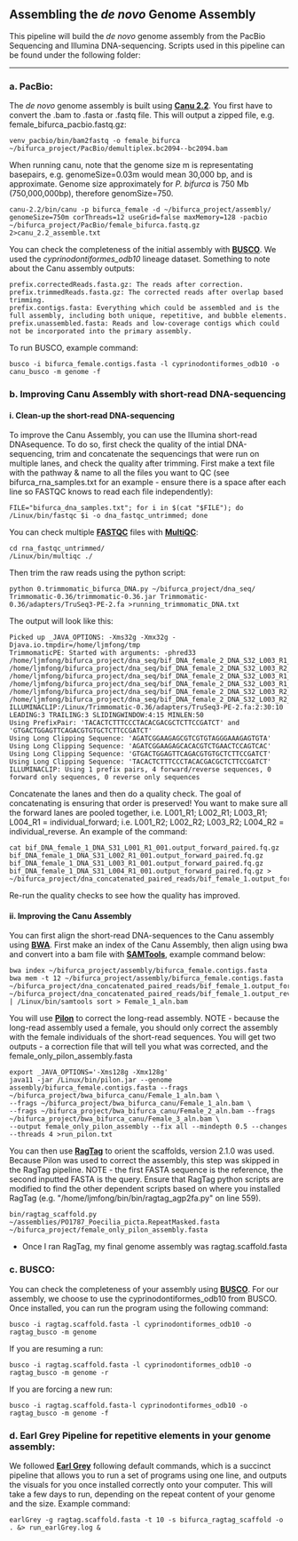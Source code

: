 ## Assembling the _de novo_ Genome Assembly

This pipeline will build the _de novo_ genome assembly from the PacBio Sequencing and Illumina DNA-sequencing. Scripts used in this pipeline can be found under the following folder:

------------------------------------------------------------------------------------------------------------------------------------
###  a. PacBio:

The _de novo_ genome assembly is built using **[Canu 2.2](https://canu.readthedocs.io/en/latest/)**. You first have to convert the .bam to .fasta or .fastq file. This will output a zipped file, e.g. female_bifurca_pacbio.fastq.gz:

    venv_pacbio/bin/bam2fastq -o female_bifurca ~/bifurca_project/PacBio/demultiplex.bc2094--bc2094.bam

When running canu, note that the genome size m is representating basepairs, e.g. genomeSize=0.03m would mean 30,000 bp, and is approximate. Genome size approximately for _P. bifurca_ is 750 Mb (750,000,000bp), therefore genomSize=750.

    canu-2.2/bin/canu -p bifurca_female -d ~/bifurca_project/assembly/ genomeSize=750m corThreads=12 useGrid=false maxMemory=128 -pacbio ~/bifurca_project/PacBio/female_bifurca.fastq.gz 2>canu_2.2_assemble.txt

You can check the completeness of the initial assembly with **[BUSCO](https://busco.ezlab.org/)**. We used the _cyprinodontiformes_odb10_ lineage dataset. Something to note about the Canu assembly outputs:

    prefix.correctedReads.fasta.gz: The reads after correction.
    prefix.trimmedReads.fasta.gz: The corrected reads after overlap based trimming.
    prefix.contigs.fasta: Everything which could be assembled and is the full assembly, including both unique, repetitive, and bubble elements.
    prefix.unassembled.fasta: Reads and low-coverage contigs which could not be incorporated into the primary assembly.

To run BUSCO, example command: 

    busco -i bifurca_female.contigs.fasta -l cyprinodontiformes_odb10 -o canu_busco -m genome -f

###  b. Improving Canu Assembly with short-read DNA-sequencing

####  i. Clean-up the short-read DNA-sequencing
To improve the Canu Assembly, you can use the Illumina short-read DNAsequence. To do so, first check the quality of the intial DNA-sequencing, trim and concatenate the sequencings that were run on multiple lanes, and check the quality after trimming. First make a text file with the pathway & name to all the files you want to QC (see bifurca_rna_samples.txt for an example - ensure there is a space after each line so FASTQC knows to read each file independently):

    FILE="bifurca_dna_samples.txt"; for i in $(cat "$FILE"); do /Linux/bin/fastqc $i -o dna_fastqc_untrimmed; done

You can check multiple **[FASTQC](https://www.bioinformatics.babraham.ac.uk/projects/fastqc/)** files with **[MultiQC](https://multiqc.info/)**:

    cd rna_fastqc_untrimmed/
    /Linux/bin/multiqc ./

Then trim the raw reads using the python script:

    python 0.trimmomatic_bifurca_DNA.py ~/bifurca_project/dna_seq/ Trimmomatic-0.36/trimmomatic-0.36.jar Trimmomatic-0.36/adapters/TruSeq3-PE-2.fa >running_trimmomatic_DNA.txt

The output will look like this:

    Picked up _JAVA_OPTIONS: -Xms32g -Xmx32g -Djava.io.tmpdir=/home/ljmfong/tmp
    TrimmomaticPE: Started with arguments: -phred33 /home/ljmfong/bifurca_project/dna_seq/bif_DNA_female_2_DNA_S32_L003_R1_001.fastq.gz /home/ljmfong/bifurca_project/dna_seq/bif_DNA_female_2_DNA_S32_L003_R2_001.fastq.gz /home/ljmfong/bifurca_project/dna_seq/bif_DNA_female_2_DNA_S32_L003_R1_001.output_forward_paired.fq.gz /home/ljmfong/bifurca_project/dna_seq/bif_DNA_female_2_DNA_S32_L003_R1_001.output_forward_unpaired.fq.gz /home/ljmfong/bifurca_project/dna_seq/bif_DNA_female_2_DNA_S32_L003_R2_001.output_reverse_paired.fq.gz /home/ljmfong/bifurca_project/dna_seq/bif_DNA_female_2_DNA_S32_L003_R2_001.output_reverse_unpaired.fq.gz
    ILLUMINACLIP:/Linux/Trimmomatic-0.36/adapters/TruSeq3-PE-2.fa:2:30:10 LEADING:3 TRAILING:3 SLIDINGWINDOW:4:15 MINLEN:50
    Using PrefixPair: 'TACACTCTTTCCCTACACGACGCTCTTCCGATCT' and 'GTGACTGGAGTTCAGACGTGTGCTCTTCCGATCT'
    Using Long Clipping Sequence: 'AGATCGGAAGAGCGTCGTGTAGGGAAAGAGTGTA'
    Using Long Clipping Sequence: 'AGATCGGAAGAGCACACGTCTGAACTCCAGTCAC'
    Using Long Clipping Sequence: 'GTGACTGGAGTTCAGACGTGTGCTCTTCCGATCT'
    Using Long Clipping Sequence: 'TACACTCTTTCCCTACACGACGCTCTTCCGATCT'
    ILLUMINACLIP: Using 1 prefix pairs, 4 forward/reverse sequences, 0 forward only sequences, 0 reverse only sequences

Concatenate the lanes and then do a quality check. The goal of concatenating is ensuring that order is preserved! You want to make sure all the forward lanes are pooled together, i.e. L001_R1; L002_R1; L003_R1; L004_R1 = individual_forward; i.e. L001_R2; L002_R2; L003_R2; L004_R2 = individual_reverse. An example of the command:

    cat bif_DNA_female_1_DNA_S31_L001_R1_001.output_forward_paired.fq.gz bif_DNA_female_1_DNA_S31_L002_R1_001.output_forward_paired.fq.gz bif_DNA_female_1_DNA_S31_L003_R1_001.output_forward_paired.fq.gz bif_DNA_female_1_DNA_S31_L004_R1_001.output_forward_paired.fq.gz > ~/bifurca_project/dna_concatenated_paired_reads/bif_female_1.output_forward_paired.fq.gz

Re-run the quality checks to see how the quality has improved.

#### ii. Improving the Canu Assembly

You can first align the short-read DNA-sequences to the Canu assembly using **[BWA](https://github.com/lh3/bwa)**. First make an index of the Canu Assembly, then align using bwa and convert into a bam file with **[SAMTools](http://www.htslib.org/)**, example command below:

    bwa index ~/bifurca_project/assembly/bifurca_female.contigs.fasta
    bwa mem -t 12 ~/bifurca_project/assembly/bifurca_female.contigs.fasta ~/bifurca_project/dna_concatenated_paired_reads/bif_female_1.output_forward_paired.fq.gz ~/bifurca_project/dna_concatenated_paired_reads/bif_female_1.output_reverse_paired.fq.gz | /Linux/bin/samtools sort > Female_1_aln.bam

You will use **[Pilon](https://github.com/broadinstitute/pilon)** to correct the long-read assembly. NOTE - because the long-read assembly used a female, you should only correct the assembly with the female individuals of the short-read sequences. You will get two outputs - a correction file that will tell you what was corrected, and the female_only_pilon_assembly.fasta

    export _JAVA_OPTIONS='-Xms128g -Xmx128g'
    java11 -jar /Linux/bin/pilon.jar --genome assembly/bifurca_female.contigs.fasta --frags ~/bifurca_project/bwa_bifurca_canu/Female_1_aln.bam \
    --frags ~/bifurca_project/bwa_bifurca_canu/Female_1_aln.bam \
    --frags ~/bifurca_project/bwa_bifurca_canu/Female_2_aln.bam --frags ~/bifurca_project/bwa_bifurca_canu/Female_3_aln.bam \
    --output female_only_pilon_assembly --fix all --mindepth 0.5 --changes --threads 4 >run_pilon.txt

You can then use **[RagTag](https://github.com/malonge/RagTag)** to orient the scaffolds, version 2.1.0 was used. Because Pilon was used to correct the assembly, this step was skipped in the RagTag pipeline. NOTE - the first FASTA sequence is the reference, the second inputted FASTA is the query. Ensure that RagTag python scripts are modified to find the other dependent scripts based on where you installed RagTag (e.g. "/home/ljmfong/bin/bin/ragtag_agp2fa.py" on line 559).

    bin/ragtag_scaffold.py ~/assemblies/PO1787_Poecilia_picta.RepeatMasked.fasta ~/bifurca_project/female_only_pilon_assembly.fasta
    
* Once I ran RagTag, my final genome assembly was ragtag.scaffold.fasta

###  c. BUSCO:

You can check the completeness of your assembly using **[BUSCO](https://busco.ezlab.org/)**. For our assembly, we choose to use the cyprinodontiformes_odb10 from BUSCO. Once installed, you can run the program using the following command:

    busco -i ragtag.scaffold.fasta -l cyprinodontiformes_odb10 -o ragtag_busco -m genome

If you are resuming a run:

    busco -i ragtag.scaffold.fasta -l cyprinodontiformes_odb10 -o ragtag_busco -m genome -r

If you are forcing a new run:

    busco -i ragtag.scaffold.fasta-l cyprinodontiformes_odb10 -o ragtag_busco -m genome -f


###  d. Earl Grey Pipeline for repetitive elements in your genome assembly:

We followed **[Earl Grey](https://github.com/TobyBaril/EarlGrey)** following default commands, which is a succinct pipeline that allows you to run a set of programs using one line, and outputs the visuals for you once installed correctly onto your computer. This will take a few days to run, depending on the repeat content of your genome and the size. Example command:

    earlGrey -g ragtag.scaffold.fasta -t 10 -s bifurca_ragtag_scaffold -o . &> run_earlGrey.log &

    



